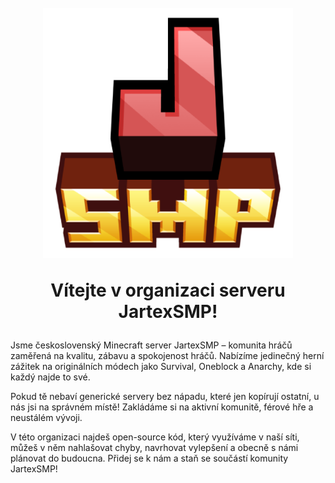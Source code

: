<h1 align="center">
  <br>
  <img src="https://raw.githubusercontent.com/JartexSMP/.github/refs/heads/main/profile/logo.png" alt="JartexSMP Logo" width="400">
  <br>
  <p align="center">Vítejte v organizaci serveru JartexSMP!</p>
</h1>

Jsme československý Minecraft server JartexSMP – komunita hráčů zaměřená na kvalitu, zábavu a spokojenost hráčů. Nabízíme jedinečný herní zážitek na originálních módech jako Survival, Oneblock a Anarchy, kde si každý najde to své.

Pokud tě nebaví generické servery bez nápadu, které jen kopírují ostatní, u nás jsi na správném místě! Zakládáme si na aktivní komunitě, férové hře a neustálém vývoji.

V této organizaci najdeš open-source kód, který využíváme v naší síti, můžeš v něm nahlašovat chyby, navrhovat vylepšení a obecně s námi plánovat do budoucna. Přidej se k nám a staň se součástí komunity JartexSMP!
